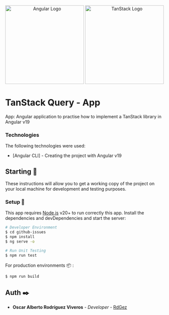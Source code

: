 
<br>
<p align="center">
  <a href="https://angular.io/" target="blank"><img src="https://miro.medium.com/v2/resize:fit:1200/1*Klh1l7wkoG6PDPb9A5oCHQ.png" width="250" alt="Angular Logo" /></a>
  <a href="https://tanstack.com/" target="blank"><img src="https://tanstack.com/_build/assets/logo-color-600w-Er4SOkq1.png" width="250" alt="TanStack Logo" /></a>
</p>

# TanStack Query - App

App: Angular application to practise how to implement a TanStack library in Angular v19

### Technologies

The following technologies were used:

* [Angular CLI] - Creating the project with Angular v19

## Starting 🚀

These instructions will allow you to get a working copy of the project on your local machine for development and testing purposes.

### Setup 🔧

This app requires [Node.js](https://nodejs.org/) v20+ to run correctly this app. Install the dependencies and devDependencies and start the server:

```sh
# Developer Environment
$ cd github-issues
$ npm install
$ ng serve -o
```

```sh
# Run Unit Testing
$ npm run test
```

For production environments 📦 :

```sh
$ npm run build
```

## Auth ✒️
* **Oscar Alberto Rodríguez Viveros** - *Developer* - [RdGez](https://github.com/RdGez)
